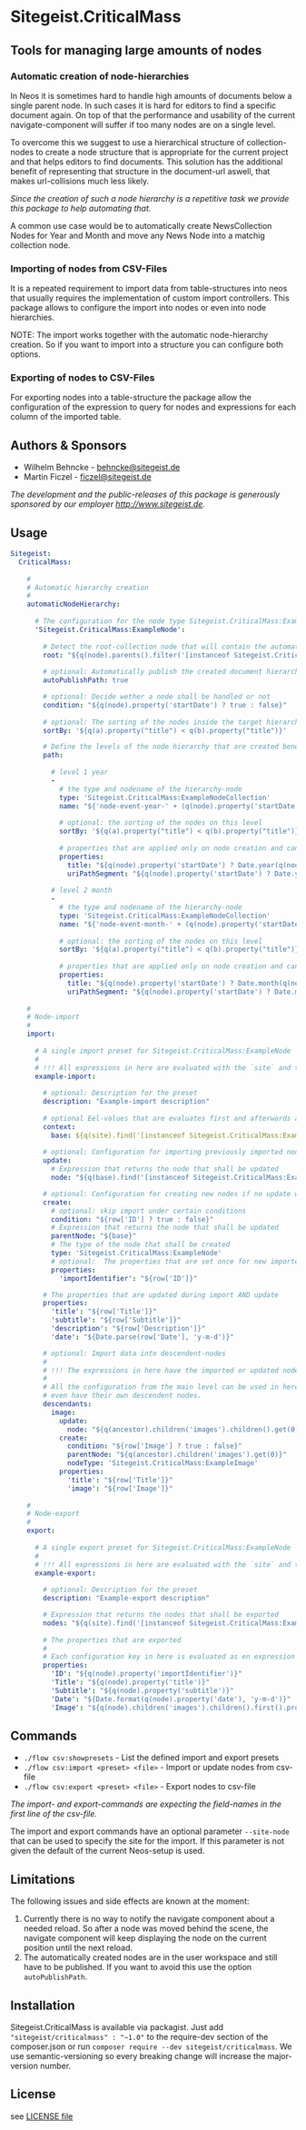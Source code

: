 # Sitegeist.CriticalMass
## Tools for managing large amounts of nodes

### Automatic creation of node-hierarchies
 
In Neos it is sometimes hard to handle high amounts of documents below a 
single parent node. In such cases it is hard for editors to find a 
specific document again. On top of that the performance and usability of 
the current navigate-component will suffer if too many nodes are on a 
single level.

To overcome this we suggest to use a hierarchical structure of 
collection-nodes to create a node structure that is appropriate 
for the current project and that helps editors to find documents. 
This solution has the additional benefit of representing that structure 
in the document-url aswell, that makes url-collisions much less likely.

*Since the creation of such a node hierarchy is a repetitive task we 
provide this package to help automating that.*

A common use case would be to automatically create NewsCollection Nodes for Year and Month 
and move any News Node into a matchig collection node.

### Importing of nodes from CSV-Files

It is a repeated requirement to import data from table-structures into neos that usually requires the 
implementation of custom import controllers. This package allows to configure the import into nodes or even
into node hierarchies.

NOTE: The import works together with the automatic node-hierarchy creation. So if you want to import into 
a structure you can configure both options.

### Exporting of nodes to CSV-Files

For exporting nodes into a table-structure the package allow the configuration of the expression to query for nodes and
expressions for each column of the imported table.

## Authors & Sponsors

* Wilhelm Behncke - behncke@sitegeist.de
* Martin Ficzel - ficzel@sitegeist.de

*The development and the public-releases of this package is generously sponsored 
by our employer http://www.sitegeist.de.*

## Usage

```yaml
Sitegeist:
  CriticalMass:
  
    # 
    # Automatic hierarchy creation
    # 
    automaticNodeHierarchy:
    
      # The configuration for the node type Sitegeist.CriticalMass:ExampleNode     
      'Sitegeist.CriticalMass:ExampleNode':
      
        # Detect the root-collection node that will contain the automatically created node hierarchy
        root: "${q(node).parents().filter('[instanceof Sitegeist.CriticalMass:ExampleNodeCollection]').slice(-1, 1).get(0)}"
        
        # optional: Automatically publish the created document hierarchy
        autoPublishPath: true

        # optional: Decide wether a node shall be handled or not
        condition: "${q(node).property('startDate') ? true : false}"
        
        # optional: The sorting of the nodes inside the target hierarchy
        sortBy: '${q(a).property("title") < q(b).property("title")}'

        # Define the levels of the node hierarchy that are created beneath the root node
        path:
       
          # level 1 year
          -
            # the type and nodename of the hierarchy-node  
            type: 'Sitegeist.CriticalMass:ExampleNodeCollection'
            name: "${'node-event-year-' + (q(node).property('startDate') ? Date.year(q(node).property('startDate')) : 'no-year')}"
            
            # optional: the sorting of the nodes on this level
            sortBy: '${q(a).property("title") < q(b).property("title")}'
             
            # properties that are applied only on node creation and can be edited afterwards
            properties:
              title: "${q(node).property('startDate') ? Date.year(q(node).property('startDate')) : 'no-year'}"
              uriPathSegment: "${q(node).property('startDate') ? Date.year(q(node).property('startDate')) : 'no-year'}"
          
          # level 2 month
          -
            # the type and nodename of the hierarchy-node  
            type: 'Sitegeist.CriticalMass:ExampleNodeCollection'
            name: "${'node-event-month-' + (q(node).property('startDate') ? Date.month(q(node).property('startDate')) : 'no-month')}"
            
            # optional: the sorting of the nodes on this level
            sortBy: '${q(a).property("title") < q(b).property("title")}'
             
            # properties that are applied only on node creation and can be edited afterwards
            properties:
              title: "${q(node).property('startDate') ? Date.month(q(node).property('startDate')) : 'no-month'}"
              uriPathSegment: "${q(node).property('startDate') ? Date.month(q(node).property('startDate')) : 'no-month'}"
    
    #
    # Node-import
    #
    import:
    
      # A single import preset for Sitegeist.CriticalMass:ExampleNode
      # 
      # !!! All expressions in here are evaluated with the `site` and the current `row` in the context.
      example-import:
      
        # optional: Description for the preset
        description: "Example-import description"
        
        # optional Eel-values that are evaluates first and afterwards are available in the context 
        context: 
          base: ${q(site).find('[instanceof Sitegeist.CriticalMass:ExampleCollection]').get(0)}
        
        # optional: Configuration for importing previously imported nodes
        update: 
          # Expression that returns the node that shall be updated 
          node: "${q(base).find('[instanceof Sitegeist.CriticalMass:ExampleNode][importIdentifier=\"' +  row['ID'] + '\"]').get(0)}"

        # optional: Configuration for creating new nodes if no update was configured or no preexisting node is found
        create:
          # optional: skip import under certain conditions
          condition: "${row['ID'] ? true : false}"
          # Expression that returns the node that shall be updated 
          parentNode: "${base}"   
          # The type of the node that shall be created
          type: 'Sitegeist.CriticalMass:ExampleNode'
          # optional:  The properties that are set once for new imported nodes  
          properties:
            'importIdentifier': "${row['ID']}"

        # The properties that are updated during import AND update
        properties:
          'title': "${row['Title']}"
          'subtitle': "${row['Subtitle']}"
          'description': "${row['Description']}"
          'date': "${Date.parse(row['Date'], 'y-m-d')}"

        # optional: Import data into descendent-nodes
        #
        # !!! The expressions in here have the imported or updated node in the context as `ancestor`
        #
        # All the configuration from the main level can be used in here aswell. Descendent-nodes can
        # even have their own descendent nodes.
        descendants:
          image:
            update:
              node: "${q(ancestor).children('images').children().get(0)}"
            create:
              condition: "${row['Image'] ? true : false}"
              parentNode: "${q(ancestor).children('images').get(0)}"
              nodeType: 'Sitegeist.CriticalMass:ExampleImage'
            properties:
              'title': "${row['Title']}"
              'image': "${row['Image']}"
              
    #
    # Node-export
    #
    export:
      
      # A single export preset for Sitegeist.CriticalMass:ExampleNode
      # 
      # !!! All expressions in here are evaluated with the `site` and the current `row` in the context.
      example-export:
      
        # optional: Description for the preset
        description: "Example-export description"

        # Expression that returns the nodes that shall be exported 
        nodes: "${q(site).find('[instanceof Sitegeist.CriticalMass:ExampleNode]').get()}"
        
        # The properties that are exported
        #
        # Each configuration key in here is evaluated as en expression with 'site' and 'node' in the context.
        properties:
          'ID': "${q(node).property('importIdentifier')}"
          'Title': "${q(node).property('title')}"
          'Subtitle': "${q(node).property('subtitle')}"
          'Date': "${Date.format(q(node).property('date'), 'y-m-d')}"
          'Image': "${q(node).children('images').children().first().property('image')}"
```

## Commands

- `./flow csv:showpresets` - List the defined import and export presets
- `./flow csv:import <preset> <file>` - Import or update nodes from csv-file
- `./flow csv:export <preset> <file>` - Export nodes to csv-file

*The import- and export-commands are expecting the field-names in the first line of the csv-file.*  
 
The import and export commands have an optional parameter `--site-node` that can 
be used to specify the site for the import. If this parameter is not given the default of 
the current Neos-setup is used.

## Limitations 

The following issues and side effects are known at the moment:

1. Currently there is no way to notify the navigate component about a 
   needed reload. So after a node was moved behind the scene, the navigate 
   component will keep displaying the node on the current position until 
   the next reload.
2. The automatically created nodes are in the user workspace and still 
   have to be published. If you want to avoid this use the option ``autoPublishPath``. 

## Installation

Sitegeist.CriticalMass is available via packagist. Just add `"sitegeist/criticalmass" : "~1.0"` to the require-dev section of the composer.json or run `composer require --dev sitegeist/criticalmass`. We use semantic-versioning so every breaking change will increase the major-version number.

## License

see [LICENSE file](LICENSE)
